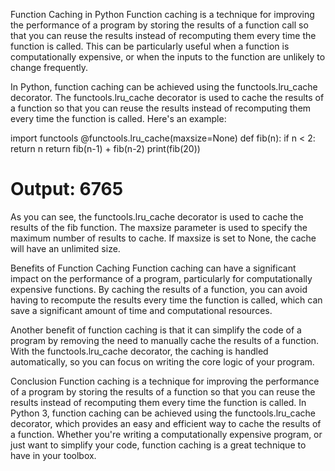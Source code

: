 Function Caching in Python
Function caching is a technique for improving the performance of a program by storing the results of a function call so that you can reuse the results instead of recomputing them every time the function is called. This can be particularly useful when a function is computationally expensive, or when the inputs to the function are unlikely to change frequently.

In Python, function caching can be achieved using the functools.lru_cache decorator. The functools.lru_cache decorator is used to cache the results of a function so that you can reuse the results instead of recomputing them every time the function is called. Here's an example:

import functools
@functools.lru_cache(maxsize=None)
def fib(n):
    if n < 2:
        return n
    return fib(n-1) + fib(n-2)
print(fib(20))
# Output: 6765

As you can see, the functools.lru_cache decorator is used to cache the results of the fib function. The maxsize parameter is used to specify the maximum number of results to cache. If maxsize is set to None, the cache will have an unlimited size.

Benefits of Function Caching
Function caching can have a significant impact on the performance of a program, particularly for computationally expensive functions. By caching the results of a function, you can avoid having to recompute the results every time the function is called, which can save a significant amount of time and computational resources.

Another benefit of function caching is that it can simplify the code of a program by removing the need to manually cache the results of a function. With the functools.lru_cache decorator, the caching is handled automatically, so you can focus on writing the core logic of your program.

Conclusion
Function caching is a technique for improving the performance of a program by storing the results of a function so that you can reuse the results instead of recomputing them every time the function is called. In Python 3, function caching can be achieved using the functools.lru_cache decorator, which provides an easy and efficient way to cache the results of a function. Whether you're writing a computationally expensive program, or just want to simplify your code, function caching is a great technique to have in your toolbox.